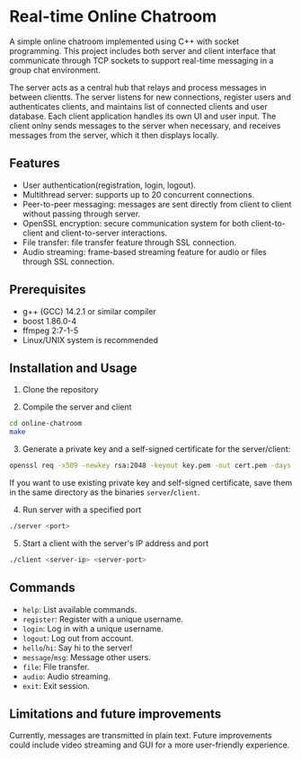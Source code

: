 # Real-time Online Chatroom

A simple online chatroom implemented using C++ with socket programming. This project includes both server and client interface that communicate through TCP sockets to support real-time messaging in a group chat environment.

The server acts as a central hub that relays and process messages in between clientts. The server listens for new connections, register users and authenticates clients, and maintains list of connected clients and user database. Each client application handles its own UI and user input. The client onlny sends messages to the server when necessary, and receives messages from the server, which it then displays locally.

## Features

* User authentication(registration, login, logout).
* Multithread server: supports up to 20 concurrent connections.
* Peer-to-peer messaging: messages are sent directly from client to client without passing through server.
* OpenSSL encryption: secure communication system for both client-to-client and client-to-server interactions.
* File transfer: file transfer feature through SSL connection.
* Audio streaming: frame-based streaming feature for audio or files through SSL connection.

## Prerequisites

* g++ (GCC) 14.2.1 or similar compiler
* boost 1.86.0-4
* ffmpeg 2:7-1-5
* Linux/UNIX system is recommended

## Installation and Usage

1. Clone the repository

2. Compile the server and client

```bash
cd online-chatroom
make
```

3. Generate a private key and a self-signed certificate for the server/client:
```bash
openssl req -x509 -newkey rsa:2048 -keyout key.pem -out cert.pem -days 365 -nodes
```
If you want to use existing private key and self-signed certificate, save them in the same directory as the binaries `server`/`client`.

4. Run server with a specified port
```bash
./server <port>
```

5. Start a client with the server's IP address and port
```bash
./client <server-ip> <server-port>
```

## Commands

* `help`: List available commands.
* `register`: Register with a unique username.
* `login`: Log in with a unique username.
* `logout`: Log out from account.
* `hello`/`hi`:  Say hi to the server!
* `message`/`msg`: Message other users.
* `file`: File transfer.
* `audio`: Audio streaming.
* `exit`: Exit session.

## Limitations and future improvements

Currently, messages are transmitted in plain text. Future improvements could include video streaming and GUI for a more user-friendly experience.